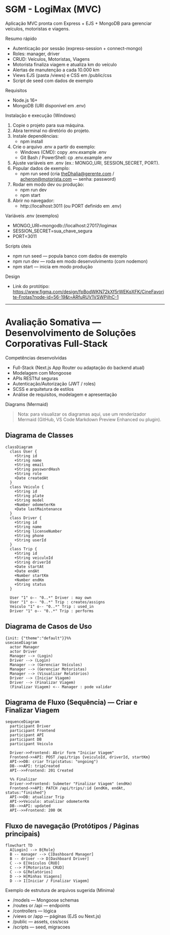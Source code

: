 # SGM - LogiMax (MVC)

Aplicação MVC pronta com Express + EJS + MongoDB para gerenciar veículos, motoristas e viagens.

Resumo rápido
- Autenticação por sessão (express-session + connect-mongo)
- Roles: manager, driver
- CRUD: Veículos, Motoristas, Viagens
- Motorista finaliza viagem e atualiza km do veículo
- Alertas de manutenção a cada 10.000 km
- Views EJS (pasta /views) e CSS em /public/css
- Script de seed com dados de exemplo

Requisitos
- Node.js 16+
- MongoDB (URI disponível em .env)

Instalação e execução (Windows)
1. Copie o projeto para sua máquina.
2. Abra terminal no diretório do projeto.
3. Instale dependências:
   - npm install
4. Crie o arquivo .env a partir do exemplo:
   - Windows (CMD): copy .env.example .env
   - Git Bash / PowerShell: cp .env.example .env
5. Ajuste variáveis em .env (ex.: MONGO_URI, SESSION_SECRET, PORT).
6. Popular dados de exemplo:
   - npm run seed
   (cria theDhalia@gerente.com / acheron@motorista.com — senha: password)
7. Rodar em modo dev ou produção:
   - npm run dev
   - npm start
8. Abrir no navegador:
   - http://localhost:3011 (ou PORT definido em .env)

Variáveis .env (exemplos)
- MONGO_URI=mongodb://localhost:27017/logimax
- SESSION_SECRET=sua_chave_segura
- PORT=3011

Scripts úteis
- npm run seed — popula banco com dados de exemplo
- npm run dev — roda em modo desenvolvimento (com nodemon)
- npm start — inicia em modo produção

Design
- Link do protótipo: https://www.figma.com/design/fpBodWKN72kXf5rWEKqXFK/CineFavorite-Frotas?node-id=56-19&t=ARfuRUV1VSWPjIhC-1

---
# Avaliação Somativa — Desenvolvimento de Soluções Corporativas Full-Stack
Competências desenvolvidas
- Full-Stack (Next.js App Router ou adaptação do backend atual)
- Modelagem com Mongoose
- APIs RESTful seguras
- Autenticação/Autorização (JWT / roles)
- SCSS e arquitetura de estilos
- Análise de requisitos, modelagem e apresentação

Diagrams (Mermaid)
> Nota: para visualizar os diagramas aqui, use um renderizador Mermaid (GitHub, VS Code Markdown Preview Enhanced ou plugin).

## Diagrama de Classes
```mermaid
classDiagram
  class User {
    +String id
    +String name
    +String email
    +String passwordHash
    +String role
    +Date createdAt
  }
  class Veiculo {
    +String id
    +String plate
    +String model
    +Number odometerKm
    +Date lastMaintenance
  }
  class Driver {
    +String id
    +String name
    +String licenseNumber
    +String phone
    +String userId
  }
  class Trip {
    +String id
    +String veiculoId
    +String driverId
    +Date startAt
    +Date endAt
    +Number startKm
    +Number endKm
    +String status
  }

  User "1" o-- "0..*" Driver : may own
  User "1" o-- "0..*" Trip : creates/assigns
  Veiculo "1" o-- "0..*" Trip : used_in
  Driver "1" o-- "0..*" Trip : performs
```

## Diagrama de Casos de Uso
```mermaid
{init: {"theme":"default"}}%%
usecaseDiagram
  actor Manager
  actor Driver
  Manager --> (Login)
  Driver --> (Login)
  Manager --> (Gerenciar Veículos)
  Manager --> (Gerenciar Motoristas)
  Manager --> (Visualizar Relatórios)
  Driver --> (Iniciar Viagem)
  Driver --> (Finalizar Viagem)
  (Finalizar Viagem) <-- Manager : pode validar
```

## Diagrama de Fluxo (Sequência) — Criar e Finalizar Viagem
```mermaid
sequenceDiagram
  participant Driver
  participant Frontend
  participant API
  participant DB
  participant Veiculo

  Driver->>Frontend: Abrir form "Iniciar Viagem"
  Frontend->>API: POST /api/trips {veiculoId, driverId, startKm}
  API->>DB: criar Trip(status: "ongoing")
  DB-->>API: tripCreated
  API-->>Frontend: 201 Created

  %% Finalizar
  Driver->>Frontend: Submeter "Finalizar Viagem" (endKm)
  Frontend->>API: PATCH /api/trips/:id {endKm, endAt, status:"finished"}
  API->>DB: atualizar Trip
  API->>Veiculo: atualizar odometerKm
  DB-->>API: updated
  API-->>Frontend: 200 OK
```

## Fluxo de navegação (Protótipos / Páginas principais)
```mermaid
flowchart TD
  A[Login] --> B{Role}
  B -- manager --> C[Dashboard Manager]
  B -- driver --> D[Dashboard Driver]
  C --> E[Veículos CRUD]
  C --> F[Motoristas CRUD]
  C --> G[Relatórios]
  D --> H[Minhas Viagens]
  D --> I[Iniciar / Finalizar Viagem]
```

Exemplo de estrutura de arquivos sugerida (Mínima)
- /models — Mongoose schemas
- /routes or /api — endpoints
- /controllers — lógica
- /views or /app — páginas (EJS ou Next.js)
- /public — assets, css/scss
- /scripts — seed, migracoes



